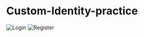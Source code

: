 # Custom-Identity-practice
![Login](https://github.com/AshrafGad1001/Custom-Identity-practice/assets/158779399/586abcc6-77d3-468e-8fdf-8b170e370877)
![Register ](https://github.com/AshrafGad1001/Custom-Identity-practice/assets/158779399/486f9dc9-140a-465d-bdf9-512395c5fe7e)
